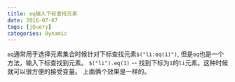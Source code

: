 ```yaml
---
title: eq输入下标查找元素
date: 2016-07-07
tags: [jQuery]
categories: Dynamic
---
```


`eq`通常用于选择元素集合时候针对下标查找元素`$("li:eq(1)")`,
但是`eq`也是一个方法，输入下标查找到元素。
`$("li").eq(1)` -- 找到下标为`1`的`li`元素。这种时候就可以很方便的接受变量。
上面俩个效果是一样的。